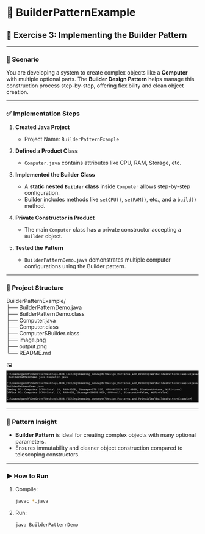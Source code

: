 # 🧱 BuilderPatternExample

## 💼 Exercise 3: Implementing the Builder Pattern

---

### 📘 Scenario

You are developing a system to create complex objects like a **Computer** with multiple optional parts. The **Builder Design Pattern** helps manage this construction process step-by-step, offering flexibility and clean object creation.

---

### ✅ Implementation Steps

1. **Created Java Project**
   - Project Name: `BuilderPatternExample`

2. **Defined a Product Class**
   - `Computer.java` contains attributes like CPU, RAM, Storage, etc.

3. **Implemented the Builder Class**
   - A **static nested `Builder` class** inside `Computer` allows step-by-step configuration.
   - Builder includes methods like `setCPU()`, `setRAM()`, etc., and a `build()` method.

4. **Private Constructor in Product**
   - The main `Computer` class has a private constructor accepting a `Builder` object.

5. **Tested the Pattern**
   - `BuilderPatternDemo.java` demonstrates multiple computer configurations using the Builder pattern.

---

### 📁 Project Structure

BuilderPatternExample/  
├── BuilderPatternDemo.java  
├── BuilderPatternDemo.class  
├── Computer.java  
├── Computer.class  
├── Computer$Builder.class  
├── image.png  
├── output.png  
└── README.md  


🖼️ ![Sample Output](./output.png)

---

### 🧠 Pattern Insight

- **Builder Pattern** is ideal for creating complex objects with many optional parameters.
- Ensures immutability and cleaner object construction compared to telescoping constructors.

---

### ▶️ How to Run

1. Compile:
   ```bash
   javac *.java
2. Run:
   ```bash
   java BuilderPatternDemo

